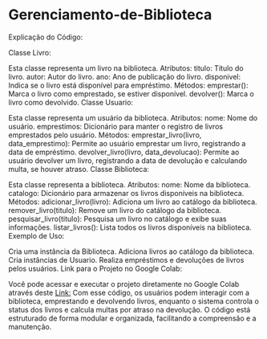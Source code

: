 # Gerenciamento-de-Biblioteca

Explicação do Código:

Classe Livro:

Esta classe representa um livro na biblioteca.
Atributos:
titulo: Título do livro.
autor: Autor do livro.
ano: Ano de publicação do livro.
disponivel: Indica se o livro está disponível para empréstimo.
Métodos:
emprestar(): Marca o livro como emprestado, se estiver disponível.
devolver(): Marca o livro como devolvido.
Classe Usuario:

Esta classe representa um usuário da biblioteca.
Atributos:
nome: Nome do usuário.
emprestimos: Dicionário para manter o registro de livros emprestados pelo usuário.
Métodos:
emprestar_livro(livro, data_emprestimo): Permite ao usuário emprestar um livro, registrando a data de empréstimo.
devolver_livro(livro, data_devolucao): Permite ao usuário devolver um livro, registrando a data de devolução e calculando multa, se houver atraso.
Classe Biblioteca:

Esta classe representa a biblioteca.
Atributos:
nome: Nome da biblioteca.
catalogo: Dicionário para armazenar os livros disponíveis na biblioteca.
Métodos:
adicionar_livro(livro): Adiciona um livro ao catálogo da biblioteca.
remover_livro(titulo): Remove um livro do catálogo da biblioteca.
pesquisar_livro(titulo): Pesquisa um livro no catálogo e exibe suas informações.
listar_livros(): Lista todos os livros disponíveis na biblioteca.
Exemplo de Uso:

Cria uma instância da Biblioteca.
Adiciona livros ao catálogo da biblioteca.
Cria instâncias de Usuario.
Realiza empréstimos e devoluções de livros pelos usuários.
Link para o Projeto no Google Colab:

Você pode acessar e executar o projeto diretamente no Google Colab através deste [Link:](https://colab.research.google.com/drive/1mgkBiuMjcCpdiAlsy0ifShwkrhjx0EtG?usp=sharing)
Com esse código, os usuários podem interagir com a biblioteca, emprestando e devolvendo livros, enquanto o sistema controla o status dos livros e calcula multas por atraso na devolução. O código está estruturado de forma modular e organizada, facilitando a compreensão e a manutenção.
